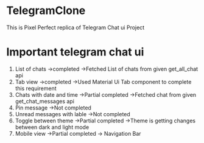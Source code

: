 # TelegramClone
This is Pixel Perfect replica of Telegram Chat ui Project

# Important telegram chat ui
1. List of chats
   ->completed
   ->Fetched List of chats from given get_all_chat api
3. Tab view
   ->completed
   ->Used Material Ui Tab component to complete this requirement
5. Chats with date and time
   ->Partial completed
   ->Fetched chat from given get_chat_messages api
7. Pin message
   ->Not completed
9. Unread messages with lable
    ->Not completed
11. Toggle between theme
    ->Partial completed
    ->Theme is getting changes between dark and light mode
13. Mobile view
    ->Partial completed -> Navigation Bar
